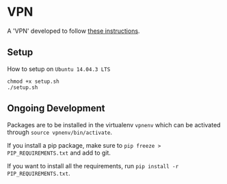 # VPN

A 'VPN' developed to follow [these instructions](http://courses.ece.ubc.ca/cpen442/assignments/vpn.html "CPEN 442").

## Setup

How to setup on `Ubuntu 14.04.3 LTS`

```
chmod +x setup.sh
./setup.sh
```

## Ongoing Development

Packages are to be installed in the virtualenv `vpnenv` which can be activated through `source vpnenv/bin/activate`.

If you install a pip package, make sure to `pip freeze > PIP_REQUIREMENTS.txt` and add to git.

If you want to install all the requirements, run `pip install -r PIP_REQUIREMENTS.txt`.
